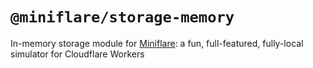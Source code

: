 # `@miniflare/storage-memory`

In-memory storage module for
[Miniflare](https://github.com/cloudflare/miniflare): a fun, full-featured,
fully-local simulator for Cloudflare Workers
